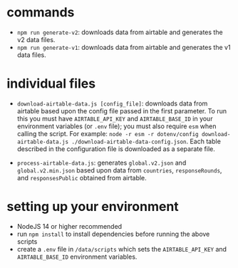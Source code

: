 # commands

- `npm run generate-v2`: downloads data from airtable and generates the v2 data files.
- `npm run generate-v1`: downloads data from airtable and generates the v1 data files.



# individual files

- `download-airtable-data.js [config_file]`: downloads data from airtable based upon the config file passed in the first parameter. To run this you must have `AIRTABLE_API_KEY` and `AIRTABLE_BASE_ID` in your environment variables (or `.env` file); you must also require `esm` when calling the script. For example: `node -r esm -r dotenv/config download-airtable-data.js ./download-airtable-data-config.json`. Each table described in the configuration file is downloaded as a separate file.

- `process-airtable-data.js`: generates `global.v2.json` and `global.v2.min.json` based upon data from `countries`, `responseRounds`, and `responsesPublic` obtained from airtable.



# setting up your environment

- NodeJS 14 or higher recommended
- run `npm install` to install dependencies before running the above scripts
- create a `.env` file in `/data/scripts` which sets the `AIRTABLE_API_KEY` and `AIRTABLE_BASE_ID` environment variables.
